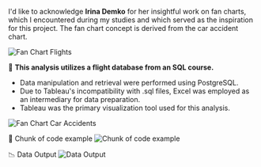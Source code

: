 I'd like to acknowledge **Irina Demko** for her insightful work on fan charts, which I encountered during my studies and which served as the inspiration for this project. The fan chart concept is derived from the car accident chart.

![Fan Chart Flights](https://github.com/user-attachments/assets/e304ba77-2c42-418d-80d3-d60e201a2825)

🎯 **This analysis utilizes a flight database from an SQL course.** 
- Data manipulation and retrieval were performed using PostgreSQL. 
- Due to Tableau's incompatibility with .sql files, Excel was employed as an intermediary for data preparation.
- Tableau was the primary visualization tool used for this analysis.

![Fan Chart Car Accidents](https://github.com/user-attachments/assets/2bb94275-0ac9-4c1f-973d-f79d90801642)


📃 Chunk of code example
![Chunk of code example](https://github.com/user-attachments/assets/b4c4c7c8-f28e-4d85-8a6c-ade92cdfe749)

📉 Data Output
![Data Output](https://github.com/user-attachments/assets/def09d3b-8688-439c-aeda-d2681e2164c8)
